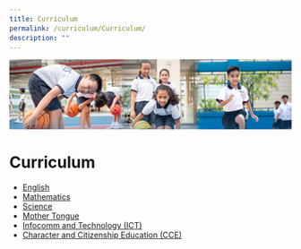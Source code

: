 ```yaml
---
title: Curriculum
permalink: /curriculum/Curriculum/
description: ""
---
```

![](/images/Our%20Learning%20Experiences.jpg)

Curriculum
==========

*   [English](/curriculum/English/)
*   [Mathematics](/curriculum/Mathematics/)
*   [Science](/curriculum/Science/)
*   [Mother Tongue](/curriculum/Mother-Tongue/Mother-Tongue/)
*   [Infocomm and Technology (ICT)](/curriculum/Infocomm-and-Technology-ICT/)
*   [Character and Citizenship Education (CCE)](/curriculum/CCE/Character-and-Citizenship-Education-CCE/)